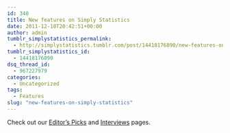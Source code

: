 ```yaml
---
id: 340
title: New features on Simply Statistics
date: 2011-12-18T20:42:51+00:00
author: admin
tumblr_simplystatistics_permalink:
  - http://simplystatistics.tumblr.com/post/14418176890/new-features-on-simply-statistics
tumblr_simplystatistics_id:
  - 14418176890
dsq_thread_id:
  - 967227979
categories:
  - Uncategorized
tags:
  - Features
slug: "new-features-on-simply-statistics"
---
```

Check out our <a href="http://simplystatistics.tumblr.com/editorspicks" target="_blank">Editor&#8217;s Picks</a> and <a href="http://simplystatistics.tumblr.com/interviews" target="_blank">Interviews</a> pages. 
